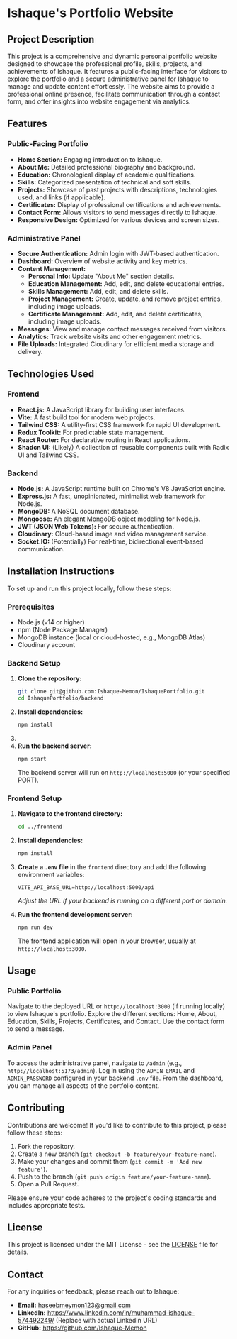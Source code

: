 # Ishaque's Portfolio Website

## Project Description
This project is a comprehensive and dynamic personal portfolio website designed to showcase the professional profile, skills, projects, and achievements of Ishaque. It features a public-facing interface for visitors to explore the portfolio and a secure administrative panel for Ishaque to manage and update content effortlessly. The website aims to provide a professional online presence, facilitate communication through a contact form, and offer insights into website engagement via analytics.

## Features

### Public-Facing Portfolio
*   **Home Section:** Engaging introduction to Ishaque.
*   **About Me:** Detailed professional biography and background.
*   **Education:** Chronological display of academic qualifications.
*   **Skills:** Categorized presentation of technical and soft skills.
*   **Projects:** Showcase of past projects with descriptions, technologies used, and links (if applicable).
*   **Certificates:** Display of professional certifications and achievements.
*   **Contact Form:** Allows visitors to send messages directly to Ishaque.
*   **Responsive Design:** Optimized for various devices and screen sizes.

### Administrative Panel
*   **Secure Authentication:** Admin login with JWT-based authentication.
*   **Dashboard:** Overview of website activity and key metrics.
*   **Content Management:**
    *   **Personal Info:** Update "About Me" section details.
    *   **Education Management:** Add, edit, and delete educational entries.
    *   **Skills Management:** Add, edit, and delete skills.
    *   **Project Management:** Create, update, and remove project entries, including image uploads.
    *   **Certificate Management:** Add, edit, and delete certificates, including image uploads.
*   **Messages:** View and manage contact messages received from visitors.
*   **Analytics:** Track website visits and other engagement metrics.
*   **File Uploads:** Integrated Cloudinary for efficient media storage and delivery.

## Technologies Used

### Frontend
*   **React.js:** A JavaScript library for building user interfaces.
*   **Vite:** A fast build tool for modern web projects.
*   **Tailwind CSS:** A utility-first CSS framework for rapid UI development.
*   **Redux Toolkit:** For predictable state management.
*   **React Router:** For declarative routing in React applications.
*   **Shadcn UI:** (Likely) A collection of reusable components built with Radix UI and Tailwind CSS.

### Backend
*   **Node.js:** A JavaScript runtime built on Chrome's V8 JavaScript engine.
*   **Express.js:** A fast, unopinionated, minimalist web framework for Node.js.
*   **MongoDB:** A NoSQL document database.
*   **Mongoose:** An elegant MongoDB object modeling for Node.js.
*   **JWT (JSON Web Tokens):** For secure authentication.
*   **Cloudinary:** Cloud-based image and video management service.
*   **Socket.IO:** (Potentially) For real-time, bidirectional event-based communication.

## Installation Instructions

To set up and run this project locally, follow these steps:

### Prerequisites
*   Node.js (v14 or higher)
*   npm (Node Package Manager)
*   MongoDB instance (local or cloud-hosted, e.g., MongoDB Atlas)
*   Cloudinary account

### Backend Setup

1.  **Clone the repository:**
    ```bash
    git clone git@github.com:Ishaque-Memon/IshaquePortfolio.git
    cd IshaquePortfolio/backend
    ```
2.  **Install dependencies:**
    ```bash
    npm install
    ```
3.  
4.  **Run the backend server:**
    ```bash
    npm start
    ```
    The backend server will run on `http://localhost:5000` (or your specified PORT).

### Frontend Setup

1.  **Navigate to the frontend directory:**
    ```bash
    cd ../frontend
    ```
2.  **Install dependencies:**
    ```bash
    npm install
    ```
3.  **Create a `.env` file** in the `frontend` directory and add the following environment variables:
    ```
    VITE_API_BASE_URL=http://localhost:5000/api
    ```
    *Adjust the URL if your backend is running on a different port or domain.*

4.  **Run the frontend development server:**
    ```bash
    npm run dev
    ```
    The frontend application will open in your browser, usually at `http://localhost:3000`.

## Usage

### Public Portfolio
Navigate to the deployed URL or `http://localhost:3000` (if running locally) to view Ishaque's portfolio. Explore the different sections: Home, About, Education, Skills, Projects, Certificates, and Contact. Use the contact form to send a message.

### Admin Panel
To access the administrative panel, navigate to `/admin` (e.g., `http://localhost:5173/admin`). Log in using the `ADMIN_EMAIL` and `ADMIN_PASSWORD` configured in your backend `.env` file. From the dashboard, you can manage all aspects of the portfolio content.

## Contributing

Contributions are welcome! If you'd like to contribute to this project, please follow these steps:

1.  Fork the repository.
2.  Create a new branch (`git checkout -b feature/your-feature-name`).
3.  Make your changes and commit them (`git commit -m 'Add new feature'`).
4.  Push to the branch (`git push origin feature/your-feature-name`).
5.  Open a Pull Request.

Please ensure your code adheres to the project's coding standards and includes appropriate tests.

## License

This project is licensed under the MIT License - see the [LICENSE](LICENSE) file for details.

## Contact

For any inquiries or feedback, please reach out to Ishaque:

*   **Email:** haseebmeymon123@gmail.com 
*   **LinkedIn:** https://www.linkedin.com/in/muhammad-ishaque-574492249/ (Replace with actual LinkedIn URL)
*   **GitHub:** https://github.com/Ishaque-Memon
